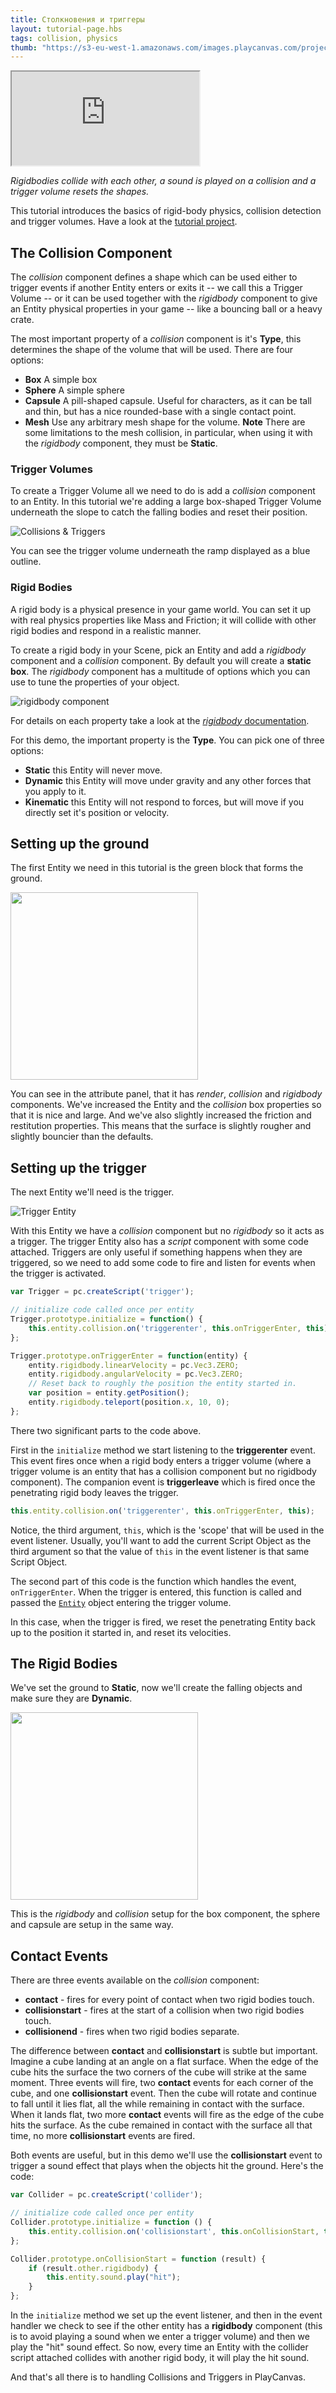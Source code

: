 ```yaml
---
title: Столкновения и триггеры
layout: tutorial-page.hbs
tags: collision, physics
thumb: "https://s3-eu-west-1.amazonaws.com/images.playcanvas.com/projects/12/405871/0D7E2F-image-75.jpg"
---
```


<iframe loading="lazy" src="https://playcanv.as/p/1Hj5fX2I/" title="Collision and Triggers"></iframe>

*Rigidbodies collide with each other, a sound is played on a collision and a trigger volume resets the shapes.*

This tutorial introduces the basics of rigid-body physics, collision detection and trigger volumes. Have a look at the [tutorial project][1].

## The Collision Component

The *collision* component defines a shape which can be used either to trigger events if another Entity enters or exits it -- we call this a Trigger Volume -- or it can be used together with the *rigidbody* component to give an Entity physical properties in your game -- like a bouncing ball or a heavy crate.

The most important property of a *collision* component is it's **Type**, this determines the shape of the volume that will be used. There are four options:

* **Box** A simple box
* **Sphere** A simple sphere
* **Capsule** A pill-shaped capsule. Useful for characters, as it can be tall and thin, but has a nice rounded-base with a single contact point.
* **Mesh** Use any arbitrary mesh shape for the volume. **Note** There are some limitations to the mesh collision, in particular, when using it with the *rigidbody* component, they must be **Static**.

### Trigger Volumes

To create a Trigger Volume all we need to do is add a *collision* component to an Entity. In this tutorial we're adding a large box-shaped Trigger Volume underneath the slope to catch the falling bodies and reset their position.

![Collisions & Triggers][3]

You can see the trigger volume underneath the ramp displayed as a blue outline.

### Rigid Bodies

A rigid body is a physical presence in your game world. You can set it up with real physics properties like Mass and Friction; it will collide with other rigid bodies and respond in a realistic manner.

To create a rigid body in your Scene, pick an Entity and add a *rigidbody* component and a *collision* component. By default you will create a **static box**. The *rigidbody* component has a multitude of options which you can use to tune the properties of your object.

![rigidbody component][4]

For details on each property take a look at the [*rigidbody* documentation][5].

For this demo, the important property is the **Type**. You can pick one of three options:

* **Static** this Entity will never move.
* **Dynamic** this Entity will move under gravity and any other forces that you apply to it.
* **Kinematic** this Entity will not respond to forces, but will move if you directly set it's position or velocity.


## Setting up the ground

The first Entity we need in this tutorial is the green block that forms the ground.

<img loading="lazy" src="/images/tutorials/collision/ground_setup.png" width="300px">

You can see in the attribute panel, that it has *render*, *collision* and *rigidbody* components. We've increased the Entity and the *collision* box properties so that it is nice and large. And we've also slightly increased the friction and restitution properties. This means that the surface is slightly rougher and slightly bouncier than the defaults.

## Setting up the trigger

The next Entity we'll need is the trigger.

![Trigger Entity][7]

With this Entity we have a *collision* component but no *rigidbody* so it acts as a trigger. The trigger Entity also has a *script* component with some code attached. Triggers are only useful if something happens when they are triggered, so we need to add some code to fire and listen for events when the trigger is activated.

```javascript
var Trigger = pc.createScript('trigger');

// initialize code called once per entity
Trigger.prototype.initialize = function() {
    this.entity.collision.on('triggerenter', this.onTriggerEnter, this);
};

Trigger.prototype.onTriggerEnter = function(entity) {
    entity.rigidbody.linearVelocity = pc.Vec3.ZERO;
    entity.rigidbody.angularVelocity = pc.Vec3.ZERO;
    // Reset back to roughly the position the entity started in.
    var position = entity.getPosition();
    entity.rigidbody.teleport(position.x, 10, 0);
};
```

There two significant parts to the code above.

First in the ```initialize``` method we start listening to the **triggerenter** event. This event fires once when a rigid body enters a trigger volume (where a trigger volume is an entity that has a collision component but no rigidbody component). The companion event is **triggerleave** which is fired once the penetrating rigid body leaves the trigger.

```javascript
this.entity.collision.on('triggerenter', this.onTriggerEnter, this);
```

Notice, the third argument, ```this```, which is the 'scope' that will be used in the event listener. Usually, you'll want to add the current Script Object as the third argument so that the value of ```this``` in the event listener is that same Script Object.

The second part of this code is the function which handles the event, ```onTriggerEnter```. When the trigger is entered, this function is called and passed the [```Entity```][8] object entering the trigger volume.

In this case, when the trigger is fired, we reset the penetrating Entity back up to the position it started in, and reset its velocities.

## The Rigid Bodies

We've set the ground to **Static**, now we'll create the falling objects and make sure they are **Dynamic**.

<img loading="lazy" src="/images/tutorials/collision/box_setup.png" width="300px">

This is the *rigidbody* and *collision* setup for the box component, the sphere and capsule are setup in the same way.

## Contact Events

There are three events available on the *collision* component:

* **contact** - fires for every point of contact when two rigid bodies touch.
* **collisionstart** - fires at the start of a collision when two rigid bodies touch.
* **collisionend** - fires when two rigid bodies separate.

The difference between **contact** and **collisionstart** is subtle but important. Imagine a cube landing at an angle on a flat surface. When the edge of the cube hits the surface the two corners of the cube will strike at the same moment. Three events will fire, two **contact** events for each corner of the cube, and one **collisionstart** event. Then the cube will rotate and continue to fall until it lies flat, all the while remaining in contact with the surface. When it lands flat, two more **contact** events will fire as the edge of the cube hits the surface. As the cube remained in contact with the surface all that time, no more **collisionstart** events are fired.

Both events are useful, but in this demo we'll use the **collisionstart** event to trigger a sound effect that plays when the objects hit the ground. Here's the code:

```javascript
var Collider = pc.createScript('collider');

// initialize code called once per entity
Collider.prototype.initialize = function () {
    this.entity.collision.on('collisionstart', this.onCollisionStart, this);
};

Collider.prototype.onCollisionStart = function (result) {
    if (result.other.rigidbody) {
        this.entity.sound.play("hit");
    }
};
```

In the ```initialize``` method we set up the event listener, and then in the event handler we check to see if the other entity has a **rigidbody** component (this is to avoid playing a sound when we enter a trigger volume) and then we play the "hit" sound effect. So now, every time an Entity with the collider script attached collides with another rigid body, it will play the hit sound.

And that's all there is to handling Collisions and Triggers in PlayCanvas.

[1]: https://playcanvas.com/project/405871
[3]: /images/tutorials/collision/collision_and_triggers.jpg
[4]: /images/user-manual/scenes/components/component-rigid-body-dynamic.png
[5]: /user-manual/packs/components/rigidbody/
[6]: /images/tutorials/collision/ground_setup.png
[7]: /images/tutorials/collision/trigger_setup.jpg
[8]: /api/pc.Entity.html
[9]: /images/tutorials/collision/box_setup.png
